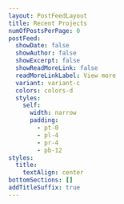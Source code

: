 ```yaml
---
layout: PostFeedLayout
title: Recent Projects
numOfPostsPerPage: 0
postFeed:
  showDate: false
  showAuthor: false
  showExcerpt: false
  showReadMoreLink: false
  readMoreLinkLabel: View more
  variant: variant-c
  colors: colors-d
  styles:
    self:
      width: narrow
      padding:
        - pt-0
        - pl-4
        - pr-4
        - pb-12
styles:
  title:
    textAlign: center
bottomSections: []
addTitleSuffix: true
---
```

